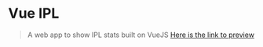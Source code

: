 # Vue IPL

> A web app to show IPL stats built on VueJS
> [Here is the link to preview](https://abhishekbadola-ipl.netlify.com)